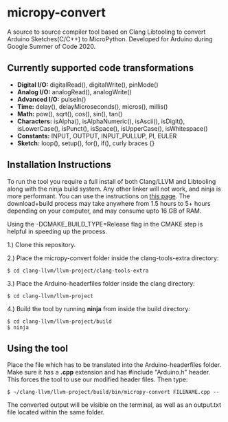 # micropy-convert
A source to source compiler tool based on Clang Libtooling to convert Arduino Sketches(C/C++) to MicroPython. Developed for Arduino during Google Summer of Code 2020.

## Currently supported code transformations
- **Digital I/O:** digitalRead(), digitalWrite(), pinMode()
- **Analog I/O:** analogRead(), analogWrite()
- **Advanced I/O:** pulseIn()
- **Time:** delay(), delayMicroseconds(), micros(), millis()
- **Math:** pow(), sqrt(), cos(), sin(), tan()
- **Characters:** isAlpha(), isAlphaNumeric(), isAscii(), isDigit(), isLowerCase(), isPunct(), isSpace(), isUpperCase(), isWhitespace()
- **Constants:** INPUT, OUTPUT, INPUT_PULLUP, PI, EULER
- **Sketch:** loop(), setup(), for(), if(), curly braces {}

## Installation Instructions

To run the tool you require a full install of both Clang/LLVM and Libtooling along with the ninja build system. Any other linker will not work, and ninja is more performant. You can use the instructions on [this page](https://clang.llvm.org/docs/LibASTMatchersTutorial.html). The download+build process may take anywhere from 1.5 hours to 5+ hours depending on your computer, and may consume upto 16 GB of RAM. 

Using the -DCMAKE_BUILD_TYPE=Release flag in the CMAKE step is helpful in speeding up the process.

1.) Clone this repository.

2.) Place the micropy-convert folder inside the clang-tools-extra directory:
  
    $ cd clang-llvm/llvm-project/clang-tools-extra

3.) Place the Arduino-headerfiles folder inside the clang directory:
    
    $ cd clang-llvm/llvm-project

4.) Build the tool by running **ninja** from inside the build directory:
    
    $ cd clang-llvm/llvm-project/build
    $ ninja
    
## Using the tool

Place the file which has to be translated into the Arduino-headerfiles folder. Make sure it has a **.cpp** extension and has #include "Arduino.h" header. This forces the tool to use our modified header files. Then type:

    $ ~/clang-llvm/llvm-project/build/bin/micropy-convert FILENAME.cpp --
    
The converted output will be visible on the terminal, as well as an output.txt file located within the same folder.
